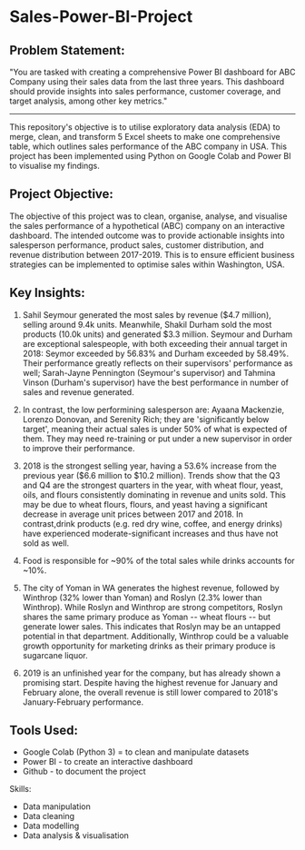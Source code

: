 # Sales-Power-BI-Project

## Problem Statement:
"You are tasked with creating a comprehensive Power BI dashboard for ABC Company using their sales data from the last three years. This dashboard should provide insights into sales performance, customer coverage, and target analysis, among other key metrics."

---

This repository's objective is to utilise exploratory data analysis (EDA) to merge, clean, and transform 5 Excel sheets to make one comprehensive table, which outlines sales performance of the ABC company in USA. This project has been implemented using Python on Google Colab and Power BI to visualise my findings.

## Project Objective:
The objective of this project was to clean, organise, analyse, and visualise the sales performance of a hypothetical (ABC) company on an interactive dashboard. The intended outcome was to provide actionable insights into salesperson performance, product sales, customer distribution, and revenue distribution between 2017-2019. This is to ensure efficient business strategies can be implemented to optimise sales within Washington, USA.

## Key Insights: 

1. Sahil Seymour generated the most sales by revenue ($4.7 million), selling around 9.4k units. Meanwhile, Shakil Durham sold the most products (10.0k units) and generated $3.3 million. Seymour and Durham are exceptional salespeople, with both exceeding their annual target in 2018: Seymor exceeded by 56.83% and Durham exceeded by 58.49%. Their performance greatly reflects on their supervisors' performance as well; Sarah-Jayne Pennington (Seymour's supervisor) and Tahmina Vinson (Durham's supervisor) have the best performance in number of sales and revenue generated. 
   
2. In contrast, the low performining salesperson are: Ayaana Mackenzie, Lorenzo Donovan, and Serenity Rich; they are 'significantly below target', meaning their actual sales is under 50% of what is expected of them. They may need re-training or put under a new supervisor in order to improve their performance.
   
3. 2018 is the strongest selling year, having a 53.6% increase from the previous year ($6.6 million to $10.2 million). Trends show that the Q3 and Q4 are the strongest quarters in the year, with wheat flour, yeast, oils, and flours consistently dominating in revenue and units sold. This may be due to wheat flours, flours, and yeast having a significant decrease in average unit prices between 2017 and 2018. In contrast,drink products (e.g. red dry wine, coffee, and energy drinks) have experienced moderate-significant increases and thus have not sold as well. 
   
4. Food is responsible for ~90% of the total sales while drinks accounts for ~10%.
   
5. The city of Yoman in WA generates the highest revenue, followed by Winthrop (32% lower than Yoman) and Roslyn (2.3% lower than Winthrop). While Roslyn and Winthrop are strong competitors, Roslyn shares the same primary produce as Yoman -- wheat flours -- but generate lower sales. This indicates that Roslyn may be an untapped potential in that department. Additionally, Winthrop could be a valuable growth opportunity for marketing drinks as their primary produce is sugarcane liquor.
   
6. 2019 is an unfinished year for the company, but has already shown a promising start. Despite having the highest revenue for January and February alone, the overall revenue is still lower compared to 2018's January-February performance. 

## Tools Used:
- Google Colab (Python 3) = to clean and manipulate datasets 
- Power BI - to create an interactive dashboard
- Github - to document the project

Skills:
- Data manipulation
- Data cleaning
- Data modelling 
- Data analysis & visualisation
